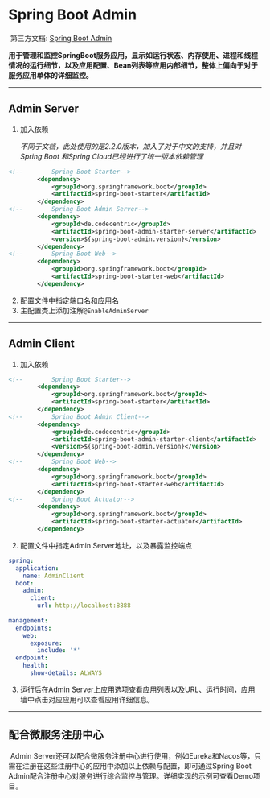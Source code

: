 # Spring Boot Admin

​		第三方文档: [Spring Boot Admin](https://www.cnblogs.com/forezp/p/10242004.html)

​		**用于管理和监控SpringBoot服务应用，显示如运行状态、内存使用、进程和线程情况的运行细节，以及应用配置、Bean列表等应用内部细节，整体上偏向于对于服务应用单体的详细监控。**

---

## Admin Server

1. 加入依赖

   ​		*不同于文档，此处使用的是2.2.0版本，加入了对于中文的支持，并且对Spring Boot 和Spring Cloud已经进行了统一版本依赖管理*

```xml
<!--        Spring Boot Starter-->
        <dependency>
            <groupId>org.springframework.boot</groupId>
            <artifactId>spring-boot-starter</artifactId>
        </dependency>
<!--        Spring Boot Admin Server-->
        <dependency>
            <groupId>de.codecentric</groupId>
            <artifactId>spring-boot-admin-starter-server</artifactId>
            <version>${spring-boot-admin.version}</version>
        </dependency>
<!--        Spring Boot Web-->
        <dependency>
            <groupId>org.springframework.boot</groupId>
            <artifactId>spring-boot-starter-web</artifactId>
        </dependency>
```

2. 配置文件中指定端口名和应用名
3. 主配置类上添加注解`@EnableAdminServer`

---

## Admin Client

1. 加入依赖

```xml
<!--        Spring Boot Starter-->
        <dependency>
            <groupId>org.springframework.boot</groupId>
            <artifactId>spring-boot-starter</artifactId>
        </dependency>
<!--        Spring Boot Admin Client-->
        <dependency>
            <groupId>de.codecentric</groupId>
            <artifactId>spring-boot-admin-starter-client</artifactId>
            <version>${spring-boot-admin.version}</version>
        </dependency>
<!--        Spring Boot Web-->
        <dependency>
            <groupId>org.springframework.boot</groupId>
            <artifactId>spring-boot-starter-web</artifactId>
        </dependency>
<!--        Spring Boot Actuator-->
        <dependency>
            <groupId>org.springframework.boot</groupId>
            <artifactId>spring-boot-starter-actuator</artifactId>
        </dependency>
```

2. 配置文件中指定Admin Server地址，以及暴露监控端点

```yml
spring:
  application:
    name: AdminClient
  boot:
    admin:
      client:
        url: http://localhost:8888
 
management:
  endpoints:
    web:
      exposure:
        include: '*'
  endpoint:
    health:
      show-details: ALWAYS
```

3. 运行后在Admin Server上应用选项查看应用列表以及URL、运行时间，应用墙中点击对应应用可以查看应用详细信息。

---

## 配合微服务注册中心

​		Admin Server还可以配合微服务注册中心进行使用，例如Eureka和Nacos等，只需在注册在这些注册中心的应用中添加以上依赖与配置，即可通过Spring Boot Admin配合注册中心对服务进行综合监控与管理。详细实现的示例可查看Demo项目。


